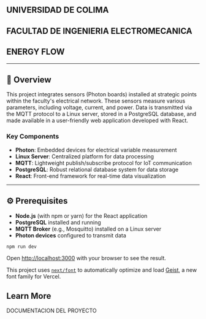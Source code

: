 
## UNIVERSIDAD DE COLIMA
## FACULTAD DE INGENIERIA ELECTROMECANICA

## ENERGY FLOW


---

## 📌 Overview

This project integrates sensors (Photon boards) installed at strategic points within the faculty's electrical network. These sensors measure various parameters, including voltage, current, and power. Data is transmitted via the MQTT protocol to a Linux server, stored in a PostgreSQL database, and made available in a user-friendly web application developed with React.

### Key Components
- **Photon**: Embedded devices for electrical variable measurement
- **Linux Server**: Centralized platform for data processing
- **MQTT**: Lightweight publish/subscribe protocol for IoT communication
- **PostgreSQL**: Robust relational database system for data storage
- **React**: Front-end framework for real-time data visualization

---

## ⚙️ Prerequisites

- **Node.js** (with npm or yarn) for the React application
- **PostgreSQL** installed and running
- **MQTT Broker** (e.g., Mosquitto) installed on a Linux server
- **Photon devices** configured to transmit data

```bash
npm run dev
```

Open [http://localhost:3000](http://localhost:3000) with your browser to see the result.

This project uses [`next/font`](https://nextjs.org/docs/app/building-your-application/optimizing/fonts) to automatically optimize and load [Geist](https://vercel.com/font), a new font family for Vercel.

## Learn More
DOCUMENTACION DEL PROYECTO
